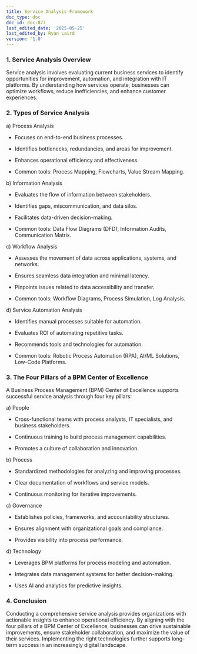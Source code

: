 ```yaml
---
title: Service Analysis Framework
doc_type: doc
doc_id: doc-877
last_edited_date: '2025-05-25'
last_edited_by: Ryan Laird
version: '1.0'
---
```


<!-- Unsupported block type: table_of_contents -->

### 1. Service Analysis Overview

Service analysis involves evaluating current business services to identify opportunities for improvement, automation, and integration with IT platforms. By understanding how services operate, businesses can optimize workflows, reduce inefficiencies, and enhance customer experiences.

### 2. Types of Service Analysis

a) Process Analysis

- Focuses on end-to-end business processes.

- Identifies bottlenecks, redundancies, and areas for improvement.

- Enhances operational efficiency and effectiveness.

- Common tools: Process Mapping, Flowcharts, Value Stream Mapping.

b) Information Analysis

- Evaluates the flow of information between stakeholders.

- Identifies gaps, miscommunication, and data silos.

- Facilitates data-driven decision-making.

- Common tools: Data Flow Diagrams (DFD), Information Audits, Communication Matrix.

c) Workflow Analysis

- Assesses the movement of data across applications, systems, and networks.

- Ensures seamless data integration and minimal latency.

- Pinpoints issues related to data accessibility and transfer.

- Common tools: Workflow Diagrams, Process Simulation, Log Analysis.

d) Service Automation Analysis

- Identifies manual processes suitable for automation.

- Evaluates ROI of automating repetitive tasks.

- Recommends tools and technologies for automation.

- Common tools: Robotic Process Automation (RPA), AI/ML Solutions, Low-Code Platforms.

<!-- Unsupported block type: divider -->

### 3. The Four Pillars of a BPM Center of Excellence

A Business Process Management (BPM) Center of Excellence supports successful service analysis through four key pillars:

a) People

- Cross-functional teams with process analysts, IT specialists, and business stakeholders.

- Continuous training to build process management capabilities.

- Promotes a culture of collaboration and innovation.

b) Process

- Standardized methodologies for analyzing and improving processes.

- Clear documentation of workflows and service models.

- Continuous monitoring for iterative improvements.

c) Governance

- Establishes policies, frameworks, and accountability structures.

- Ensures alignment with organizational goals and compliance.

- Provides visibility into process performance.

d) Technology

- Leverages BPM platforms for process modeling and automation.

- Integrates data management systems for better decision-making.

- Uses AI and analytics for predictive insights.

<!-- Unsupported block type: divider -->

### 4. Conclusion

Conducting a comprehensive service analysis provides organizations with actionable insights to enhance operational efficiency. By aligning with the four pillars of a BPM Center of Excellence, businesses can drive sustainable improvements, ensure stakeholder collaboration, and maximize the value of their services. Implementing the right technologies further supports long-term success in an increasingly digital landscape.
